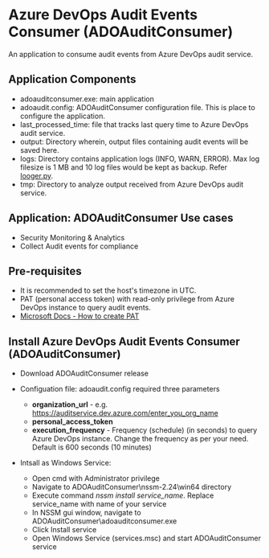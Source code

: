 # Azure DevOps Audit Events Consumer (ADOAuditConsumer)
An application to consume audit events from Azure DevOps audit service.

## Application Components
- adoauditconsumer.exe: main application
- adoaudit.config: ADOAuditConsumer configuration file. This is place to configure the application.
- last_processed_time: file that tracks last query time to Azure DevOps audit service.
- output: Directory wherein, output files containing audit events will be saved here.
- logs: Directory contains application logs (INFO, WARN, ERROR). Max log filesize is 1 MB and 10 log files would be kept as backup. Refer [looger.py](https://github.com/pratik-lal/ADOAuditConsumer/blob/master/logger.py).
- tmp: Directory to analyze output received from  Azure DevOps audit service.

## Application: ADOAuditConsumer Use cases
- Security Monitoring & Analytics
- Collect Audit events for compliance

## Pre-requisites
- It is recommended to set the host's timezone in UTC.
- PAT (personal access token) with read-only privilege from Azure DevOps instance to query audit events.
- [Microsoft Docs - How to create PAT](https://docs.microsoft.com/en-us/azure/devops/organizations/accounts/use-personal-access-tokens-to-authenticate?view=azure-devops&tabs=preview-page)

## Install Azure DevOps Audit Events Consumer (ADOAuditConsumer)
- Download ADOAuditConsumer release
- Configuation file: adoaudit.config required three parameters
  - **organization_url** - e.g. https://auditservice.dev.azure.com/enter_you_org_name
  - **personal_access_token**
  - **execution_frequency** - Frequency (schedule) (in seconds) to query Azure DevOps instance. Change the frequency as per your need. Default is 600 seconds (10 minutes)
  
- Intsall as Windows Service:
  - Open cmd with Administrator privilege
  - Navigate to ADOAuditConsumer\nssm-2.24\win64 directory
  - Execute command *nssm install service_name*. Replace service_name with name of your service
  - In NSSM gui window, navigate to ADOAuditConsumer\adoauditconsumer.exe
  - Click Install service
  - Open Windows Service (services.msc) and start ADOAuditConsumer service
  
